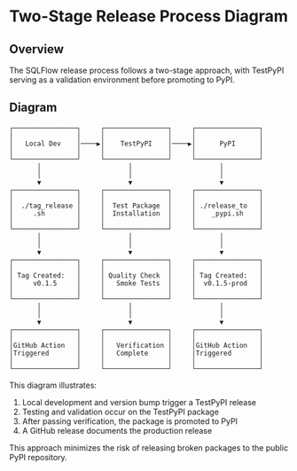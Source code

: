 # Two-Stage Release Process Diagram

## Overview

The SQLFlow release process follows a two-stage approach, with TestPyPI serving as a validation environment before promoting to PyPI.

## Diagram

```
┌────────────────┐     ┌────────────────┐     ┌────────────────┐
│                │     │                │     │                │
│   Local Dev    │────▶│    TestPyPI    │────▶│      PyPI      │
│                │     │                │     │                │
└────────────────┘     └────────────────┘     └────────────────┘
       │                      │                      │
       │                      │                      │
       ▼                      ▼                      ▼
┌────────────────┐     ┌────────────────┐     ┌────────────────┐
│                │     │                │     │                │
│  ./tag_release │     │  Test Package  │     │ ./release_to   │
│     .sh        │     │  Installation  │     │    _pypi.sh    │
│                │     │                │     │                │
└────────────────┘     └────────────────┘     └────────────────┘
       │                      │                      │
       │                      │                      │
       ▼                      ▼                      ▼
┌────────────────┐     ┌────────────────┐     ┌────────────────┐
│                │     │                │     │                │
│ Tag Created:   │     │ Quality Check  │     │ Tag Created:   │
│     v0.1.5     │     │   Smoke Tests  │     │  v0.1.5-prod   │
│                │     │                │     │                │
└────────────────┘     └────────────────┘     └────────────────┘
       │                      │                      │
       │                      │                      │
       ▼                      ▼                      ▼
┌────────────────┐     ┌────────────────┐     ┌────────────────┐
│                │     │                │     │                │
│GitHub Action   │     │   Verification │     │GitHub Action   │
│Triggered       │     │   Complete     │     │Triggered       │
│                │     │                │     │                │
└────────────────┘     └────────────────┘     └────────────────┘
```

This diagram illustrates:

1. Local development and version bump trigger a TestPyPI release
2. Testing and validation occur on the TestPyPI package
3. After passing verification, the package is promoted to PyPI
4. A GitHub release documents the production release

This approach minimizes the risk of releasing broken packages to the public PyPI repository.
